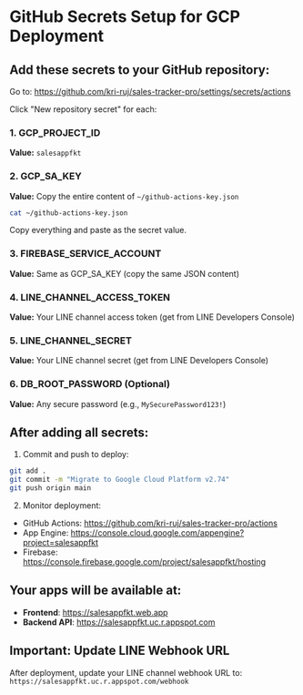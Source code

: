# GitHub Secrets Setup for GCP Deployment

## Add these secrets to your GitHub repository:

Go to: https://github.com/kri-ruj/sales-tracker-pro/settings/secrets/actions

Click "New repository secret" for each:

### 1. GCP_PROJECT_ID
**Value:** `salesappfkt`

### 2. GCP_SA_KEY
**Value:** Copy the entire content of `~/github-actions-key.json`
```bash
cat ~/github-actions-key.json
```
Copy everything and paste as the secret value.

### 3. FIREBASE_SERVICE_ACCOUNT
**Value:** Same as GCP_SA_KEY (copy the same JSON content)

### 4. LINE_CHANNEL_ACCESS_TOKEN
**Value:** Your LINE channel access token (get from LINE Developers Console)

### 5. LINE_CHANNEL_SECRET  
**Value:** Your LINE channel secret (get from LINE Developers Console)

### 6. DB_ROOT_PASSWORD (Optional)
**Value:** Any secure password (e.g., `MySecurePassword123!`)

## After adding all secrets:

1. Commit and push to deploy:
```bash
git add .
git commit -m "Migrate to Google Cloud Platform v2.74"
git push origin main
```

2. Monitor deployment:
- GitHub Actions: https://github.com/kri-ruj/sales-tracker-pro/actions
- App Engine: https://console.cloud.google.com/appengine?project=salesappfkt
- Firebase: https://console.firebase.google.com/project/salesappfkt/hosting

## Your apps will be available at:
- **Frontend**: https://salesappfkt.web.app
- **Backend API**: https://salesappfkt.uc.r.appspot.com

## Important: Update LINE Webhook URL
After deployment, update your LINE channel webhook URL to:
`https://salesappfkt.uc.r.appspot.com/webhook`